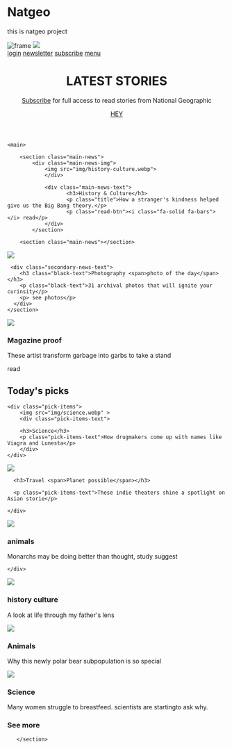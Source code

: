 # Natgeo
this is natgeo project
<!DOCTYPE html>
<html lang="en">
<head>
    <meta charset="UTF-8">
    <meta http-equiv="X-UA-Compatible" content="IE=edge">
    <meta name="viewport" content="width=device-width, initial-scale=1.0">
    <link rel="stylesheet" href="mystyle.css">
    <script src="https://kit.fontawesome.com/337be747ec.js" crossorigin="anonymous"></script>
    <title>National Geographics</title>
    <link rel="icon" type="image/x-icon" href="img//ng-border.png" class="frame-logo">
</head>
<body>
    <nav class="menu">
        <div>
        <img class="complete-logo" src="img/ng-logo-2fl.webp" alt="frame">
        <img class="frame-logo" src="img/ng-border.png">
        </div>

 <div class="link-container">
<a class="link-login"href="#">login</a>
<a class="link-search"href="#"><i class="fa-solid fa-magnifying-glass"></i></a>
<a class="link-news"href="#">newsletter</a>
<a class="link-subs" href="#">subscribe</a>
<a class="link-menu" href="#">menu</a>
<a class="link-arrows"><i class="fa-solid fa-angles-down"></i></a>
</div>

</nav>

<div class="container">
    <header>
<h1>LATEST STORIES</h1>
<p><u class="line">Subscribe</u> for full access to read stories from National Geographic</p>
<p><u class="line2">HEY</u></p> 

<div class="line"></div>
    </header>

    <main>

        <section class="main-news">
            <div class="main-news-img">
                <img src="img/history-culture.webp">
                </div>
            
                <div class="main-news-text">
                       <h3>History & Culture</h3>
                       <p class="title">How a stranger's kindness helped give us the Big Bang theory.</p>
                       <p class="read-btn"><i class="fa-solid fa-bars"></i> read</p>
                </div>
            </section>

        <section class="main-news"></section>

  <section class="secondary-news">
    <div class="secondary-news-img">
    <img src="img/photography.webp">
     </div>
    
     <div class="secondary-news-text">
        <h3 class="black-text">Photography <span>photo of the day</span></h3>
        <p class="black-text">31 archival photos that will ignite your curinsity</p>
        <p> see photos</p>
      </div>
    </section>

<section class="secondary-news">
    <div class="secondary-news-img">
    <img src="img/magazine.webp">
    </div>
    <div class="secondary-news-text">
<h3 class="gray-text">Magazine <span>proof</span></h3>
<p class="title black-text">These artist transform garbage into garbs to take a stand</p>
<p class="read-btn black-text"><i class="fa-solid fa-bars"></i>read</p>
    </div>
</section>

<section>
 <h2>Today's picks </h2>

    <div class="pick-items">
        <img src="img/science.webp" >
        <div class="pick-items-text">
            
        <h3>Science</h3>
        <p class="pick-items-text">How drugmakers come up with names like Viagra and Lunesta</p>
        </div>
    </div>


  <div class="pick-items">
      <img src="img/travel.webp">
      <div class="pick-items-text">

      <h3>Travel <span>Planet possible</span></h3>

      <p class="pick-items-text">These indie theaters shine a spotlight on Asian storie</p>
     
    </div>
    
</div>
    

<div class="pick-items">
    <img src="img/animals.jpg">
    <div class="pick-items-text">
    <h3>animals</h3>
    <p class="pick-items-text">Monarchs may be doing better than thought, study suggest</p>
    
    </div>
</div>

<div class="pick-items">
    <img src="img/history2.webp">
    <div class="pick-items-text">
        <h3>history culture</h3>
        <p class="pick-items-text">A look at life through my father's lens</p>
    </div>
</div>

<div class="pick-items">
<img src="img/animal2.webp">
<div class="pick-items-text">
    <h3>Animals</h3>
    <p class="pick-items-text">Why this newly polar bear subpopulation is so special</p>
</div>
</div>

<div class="pick-items">
   <img src="img/ng-sci.jpg">
    <div class="pick-items-text">
        <h3>Science</h3>
        <p class="pick-items-text">Many women struggle to breastfeed. scientists are startingto ask why.      
    </div>
</div>

<div class="see-more">
    <h3 class="end">See more</h>
</div>


       </section>
</div>

</section>
    </main>
</div>

</body>
</html>
